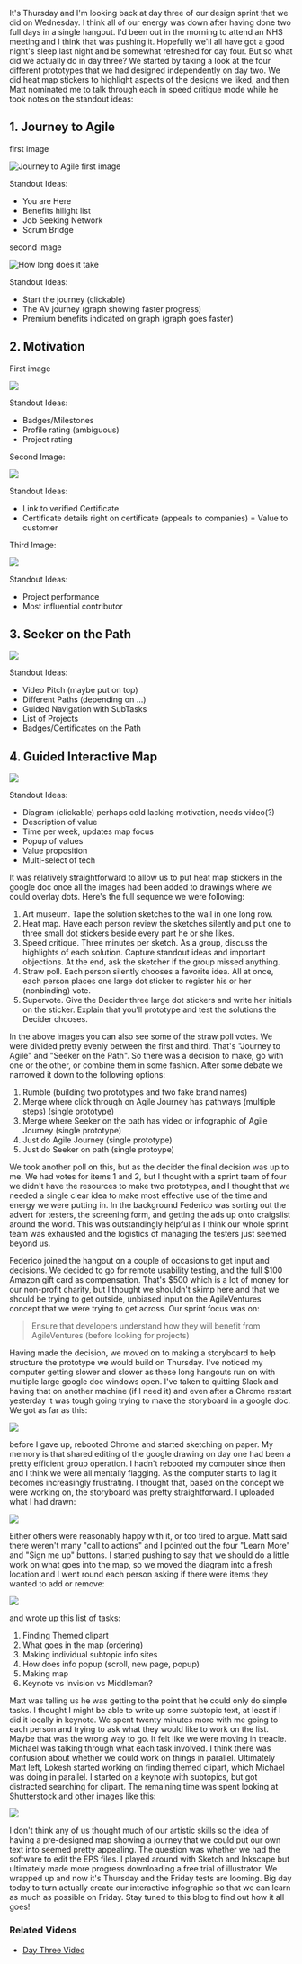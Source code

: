 It's Thursday and I'm looking back at day three of our design sprint that we did on Wednesday.  I think all of our energy was down after having done two full days in a single hangout.  I'd been out in the morning to attend an NHS meeting and I think that was pushing it.  Hopefully we'll all have got a good night's sleep last night and be somewhat refreshed for day four.  But so what did we actually do in day three?  We started by taking a look at the four different prototypes that we had designed independently on day two.  We did heat map stickers to highlight aspects of the designs we liked, and then Matt nominated me to talk through each in speed critique mode while he took notes on the standout ideas:  

## 1. Journey to Agile 

first image

![Journey to Agile first image](https://www.dropbox.com/s/inga2yiyziy6a4v/Screenshot%202017-06-15%2009.19.33.png?dl=1)

Standout Ideas:
* You are Here 
* Benefits hilight list
* Job Seeking Network
* Scrum Bridge

second image

![How long does it take](https://www.dropbox.com/s/8fc33tpapiec120/Screenshot%202017-06-15%2009.21.36.png?dl=1)

Standout Ideas:
* Start the journey (clickable)
* The AV journey (graph showing faster progress)
* Premium benefits indicated on graph (graph goes faster)

## 2. Motivation

First image

![](https://www.dropbox.com/s/nwgr50a8fudg61m/Screenshot%202017-06-15%2009.22.50.png?dl=1)

Standout Ideas:
* Badges/Milestones
* Profile rating (ambiguous)
* Project rating

Second Image:

![](https://www.dropbox.com/s/ek4ctr1uzjlvf58/Screenshot%202017-06-15%2009.23.54.png?dl=1)

Standout Ideas:
* Link to verified Certificate
* Certificate details right on certificate (appeals to companies) = Value to customer

Third Image:

![](https://www.dropbox.com/s/n8vv8wbgohxjruv/Screenshot%202017-06-15%2009.24.38.png?dl=1)

Standout Ideas:
* Project performance 
* Most influential contributor

## 3. Seeker on the Path

![](https://www.dropbox.com/s/nsf052ds1usaqg3/Screenshot%202017-06-15%2009.25.57.png?dl=1)

Standout Ideas:
* Video Pitch (maybe put on top)
* Different Paths (depending on …)
* Guided Navigation with SubTasks
* List of Projects
* Badges/Certificates on the Path

## 4. Guided Interactive Map

![](https://www.dropbox.com/s/hk6o0hjcti7s7k5/Screenshot%202017-06-15%2009.28.14.png?dl=1)

Standout Ideas:
* Diagram (clickable) perhaps cold lacking motivation, needs video(?)
* Description of value
* Time per week, updates map focus
* Popup of values
* Value proposition
* Multi-select of tech

It was relatively straightforward to allow us to put heat map stickers in the google doc once all the images had been added to drawings where we could overlay dots.   Here's the full sequence we were following:

1. Art museum. Tape the solution sketches to the wall in one long row.
2. Heat map. Have each person review the sketches silently and put one to three small dot stickers beside every part he or she likes. 
3. Speed critique. Three minutes per sketch. As a group, discuss the highlights of each solution. Capture standout ideas and important objections. At the end, ask the sketcher if the group missed anything. 
4. Straw poll. Each person silently chooses a favorite idea. All at once, each person places one large dot sticker to register his or her (nonbinding) vote.
5. Supervote. Give the Decider three large dot stickers and write her initials on the sticker. Explain that you’ll prototype and test the solutions the Decider chooses. 

In the above images you can also see some of the straw poll votes.  We were divided pretty evenly between the first and third. That's "Journey to Agile" and "Seeker on the Path".  So there was a decision to make, go with one or the other, or combine them in some fashion.  After some debate we narrowed it down to the following options:

1. Rumble (building two prototypes and two fake brand names)
2. Merge where click through on Agile Journey has pathways (multiple steps) (single prototype)
3. Merge where Seeker on the path has video or infographic of Agile Journey (single prototype)
4. Just do Agile Journey (single prototype) 
5. Just do Seeker on path (single protoype)

We took another poll on this, but as the decider the final decision was up to me.  We had votes for items 1 and 2, but I thought with a sprint team of four we didn't have the resources to make two prototypes, and I thought that we needed a single clear idea to make most effective use of the time and energy we were putting in.  In the background Federico was sorting out the advert for testers, the screening form, and getting the ads up onto craigslist around the world.  This was outstandingly helpful as I think our whole sprint team was exhausted and the logistics of managing the testers just seemed beyond us.

Federico joined the hangout on a couple of occasions to get input and decisions.  We decided to go for remote usability testing, and the full $100 Amazon gift card as compensation.  That's $500 which is a lot of money for our non-profit charity, but I thought we shouldn't skimp here and that we should be trying to get outside, unbiased input on the AgileVentures concept that we were trying to get across.  Our sprint focus was on:

> Ensure that developers understand how they will benefit from AgileVentures (before looking for projects)

Having made the decision, we moved on to making a storyboard to help structure the prototype we would build on Thursday.  I've noticed my computer getting slower and slower as these long hangouts run on with multiple large google doc windows open.  I've taken to quitting Slack and having that on another machine (if I need it) and even after a Chrome restart yesterday it was tough going trying to make the storyboard in a google doc.  We got as far as this:

![](https://www.dropbox.com/s/qoukd7h052vpko0/Screenshot%202017-06-15%2009.41.16.png?dl=1)

before I gave up, rebooted Chrome and started sketching on paper. My memory is that shared editing of the google drawing on day one had been a pretty efficient group operation.   I hadn't rebooted my computer since then and I think we were all mentally flagging.  As the computer starts to lag it becomes increasingly frustrating.  I thought that, based on the concept we were working on, the storyboard was pretty straightforward.  I uploaded what I had drawn:

![](https://www.dropbox.com/s/ay5i33jehioui5m/Screenshot%202017-06-15%2009.44.23.png?dl=1)

Either others were reasonably happy with it, or too tired to argue.  Matt said there weren't many "call to actions" and I pointed out the four "Learn More" and "Sign me up" buttons.  I started pushing to say that we should do a little work on what goes into the map, so we moved the diagram into a fresh location and I went round each person asking if there were items they wanted to add or remove:

![](https://www.dropbox.com/s/ukgpl9zhv6bewm6/Screenshot%202017-06-15%2009.45.34.png?dl=1)

and wrote up this list of tasks:

1. Finding Themed clipart
2. What goes in the map (ordering)
3. Making individual subtopic info sites
4. How does info popup (scroll, new page, popup)
5. Making map
6. Keynote vs Invision vs Middleman?

Matt was telling us he was getting to the point that he could only do simple tasks.  I thought I might be able to write up some subtopic text, at least if I did it locally in keynote.  We spent twenty minutes more with me going to each person and trying to ask what they would like to work on the list.  Maybe that was the wrong way to go.  It felt like we were moving in treacle.  Michael was talking through what each task involved.  I think there was confusion about whether we could work on things in parallel.  Ultimately Matt left, Lokesh started working on finding themed clipart, which Michael was doing in parallel.  I started on a keynote with subtopics, but got distracted searching for clipart.  The remaining time was spent looking at Shutterstock and other images like this:

![](https://www.dropbox.com/s/623cie39vefg6p9/stock-vector-mountain-hiking-infographic-template-design-in-flat-style-386934532.jpg?dl=1)

I don't think any of us thought much of our artistic skills so the idea of having a pre-designed map showing a journey that we could put our own text into seemed pretty appealing.  The question was whether we had the software to edit the EPS files.  I played around with Sketch and Inkscape but ultimately made more progress downloading a free trial of illustrator.  We wrapped up and now it's Thursday and the Friday tests are looming.  Big day today to turn actually create our interactive infographic so that we can learn as much as possible on Friday.  Stay tuned to this blog to find out how it all goes!

### Related Videos

* [Day Three Video](http://youtu.be/0TKPezdmui0)
